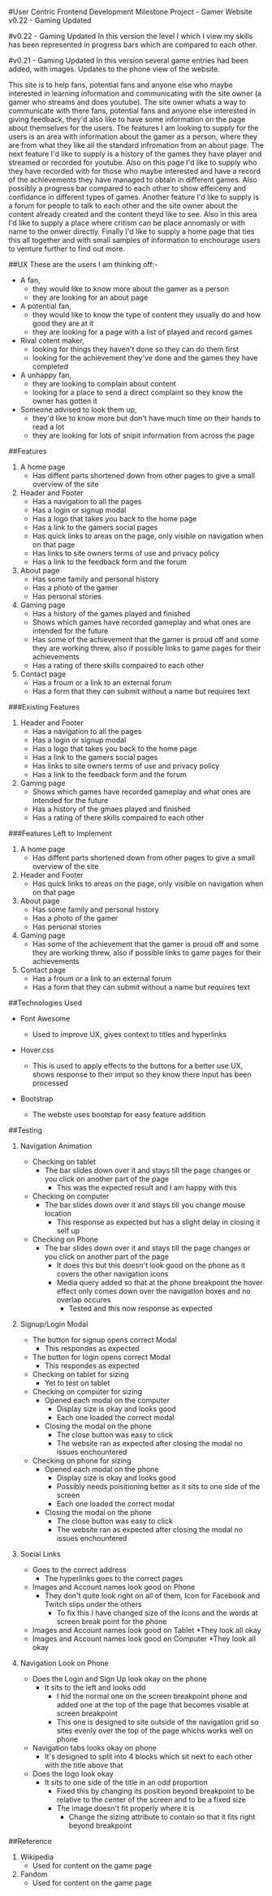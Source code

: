 #User Centric Frontend Development Milestone Project - Gamer Website v0.22 - Gaming Updated

#v0.22 - Gaming Updated
In this version the level I which I view my skills has been represented in progress bars which are compared to each other.

#v0.21 - Gaming Updated
In this version several game entries had been added, with images. 
Updates to the phone view of the website.

This site is to help fans, potential fans and anyone else who maybe interested in learning information and communicating with the site owner (a gamer who streams and does youtube).
The site owner whats a way to communicate with there fans, potential fans and anyone else interested in giving feedback, they'd also like to have some information on the page about themselves for the users.
The features I am looking to supply for the users is an area with information about the gamer as a person, where they are from what they like all the standard infromation from an about page.
The next feature I'd like to supply is a history of the games they have player and streamed or recorded for youtube. Also on this page I'd like to supply who they have recorded with for those who maybe interested and have a record of the achievements they have managed to obtain in different games. Also possibly a progress bar compared to each other to show effeiceny and confidance in different types of games.
Another feature I'd like to supply is a forum for people to talk to each other and the site owner about the content already created and the content theyd like to see. Also in this area I'd like to supply a place where critism can be place annomasly or with name to the onwer directly.
Finally I'd like to supply a home page that ties this all together and with small samples of information to enchourage users to venture further to find out more.

##UX
These are the users I am thinking off:-

* A fan, 
    * they would like to know more about the gamer as a person 
    * they are looking for an about page
* A potential fan,
    * they would like to know the type of content they usually do and how good they are at it
    * they are looking for a page with a list of played and record games
* Rival cotent maker,
    * looking for things they haven't done so they can do them first
    * looking for the achievement they've done and the games they have completed
* A unhappy fan,
    * they are looking to complain about content
    * looking for a place to send a direct complaint so they know the owner has gotten it
* Someone advised to look them up,
    * they'd like to know more but don't have much time on their hands to read a lot
    * they are looking for lots of snipit information from across the page

##Features

1. A home page
    * Has diffent parts shortened down from other pages to give a small overview of the site
2. Header and Footer
    * Has a navigation to all the pages
    * Has a login or signup modal
    * Has a logo that takes you back to the home page
    * Has a link to the gamers social pages
    * Has quick links to areas on the page, only visible on navigation when on that page
	* Has links to site owners terms of use and privacy policy
	* Has a link to the feedback form and the forum
3. About page
    * Has some family and personal history
    * Has a photo of the gamer
    * Has personal stories
4. Gaming page
    * Has a history of the games played and finished
    * Shows which games have recorded gameplay and what ones are intended for the future
    * Has some of the achievement that the gamer is proud off and some they are working threw, also if possible links to game pages for their achievements
    * Has a rating of there skills compaired to each other
5. Contact page
    * Has a froum or a link to an external forum
    * Has a form that they can submit without a name but requires text

###Existing Features

1. Header and Footer
    * Has a navigation to all the pages
    * Has a login or signup modal
    * Has a logo that takes you back to the home page
    * Has a link to the gamers social pages
	* Has links to site owners terms of use and privacy policy
	* Has a link to the feedback form and the forum
2. Gaming page
    * Shows which games have recorded gameplay and what ones are intended for the future
    * Has a history of the gmaes played and finished
	* Has a rating of there skills compaired to each other

###Features Left to Implement

1. A home page
    * Has diffent parts shortened down from other pages to give a small overview of the site
2. Header and Footer
    * Has quick links to areas on the page, only visible on navigation when on that page
3. About page
    * Has some family and personal history
    * Has a photo of the gamer
    * Has personal stories
4. Gaming page
    * Has some of the achievement that the gamer is proud off and some they are working threw, also if possible links to game pages for their achievements
5. Contact page
    * Has a froum or a link to an external forum
    * Has a form that they can submit without a name but requires text

##Technologies Used

* Font Awesome
    * Used to improve UX, gives context to titles and hyperlinks

* Hover.css
    * This is used to apply effects to the buttons for a better use UX, shows response to their imput so they know there input has been processed

* Bootstrap
    * The webste uses bootstap for easy feature addition

##Testing

1. Navigation Animation
    * Checking on tablet
        * The bar slides down over it and stays till the page changes or you click on another part of the page
            * This was the expected result and I am happy with this
    * Checking on computer
        * The bar slides down over it and stays till you change mouse location
            * This response as expected but has a slight delay in closing it self up
    * Checking on Phone
        * The bar slides down over it and stays till the page changes or you click on another part of the page
            * It does this but this doesn't look good on the phone as it covers the other navigation icons
            * Media query added so that at the phone breakpoint the hover effect only comes down over the navigation boxes and no overlap occures
                * Tested and this now response as expected
2. Signup/Login Modal
    * The button for signup opens correct Modal
        * This respondes as expected
    * The button for login opens correct Modal
        * This respondes as expected
    * Checking on tablet for sizing
        * Yet to test on tablet
    * Checking on computer for sizing
        * Opened each modal on the computer
            * Display size is okay and looks good
            * Each one loaded the correct modal
        * Closing the modal on the phone
            * The close button was easy to click
            * The website ran as expected after closing the modal no issues enchountered
    * Checking on phone for sizing
        * Opened each modal on the phone
            * Display size is okay and looks good
            * Possibly needs poisitioning better as it sits to one side of the screen
            * Each one loaded the correct modal
        * Closing the modal on the phone
            * The close button was easy to click
            * The website ran as expected after closing the modal no issues enchountered
			
3. Social Links
	* Goes to the correct address
		* The hyperlinks goes to the correct pages
	* Images and Account names look good on Phone
		* They don't quite look right on all of them, Icon for Facebook and Twitch slips under the others
			* To fix this I have changed size of the Icons and the words at screen break point for the phone
	* Images and Account names look good on Tablet
		*They look all okay
	* Images and Account names look good on Computer
		*They look all okay

4. Navigation Look on Phone
	* Does the Login and Sign Up look okay on the phone 
		* It sits to the left and looks odd
			* I hid the normal one on the screen breakpoint phone and added one at the top of the page that becomes visable at screen breakpoint
			* This one is designed to site outside of the navigation grid so sites evenly over the top of the page whichs works well on phone
	* Navigation tabs looks okay on phone
		* It's designed to split into 4 blocks which sit next to each other with the title above that
	* Does the logo look okay
		* It sits to one side of the title in an odd proportion
			* Fixed this by changing its position beyond breakpoint to be relative to the center of the screen and to be a fixed size
			* The image doesn't fit properly where it is
				* Change the sizing attribute to contain so that it fits right beyond breakpoint
	
##Reference
1. Wikipedia
	* Used for content on the game page
2. Fandom
	* Used for content on the game page